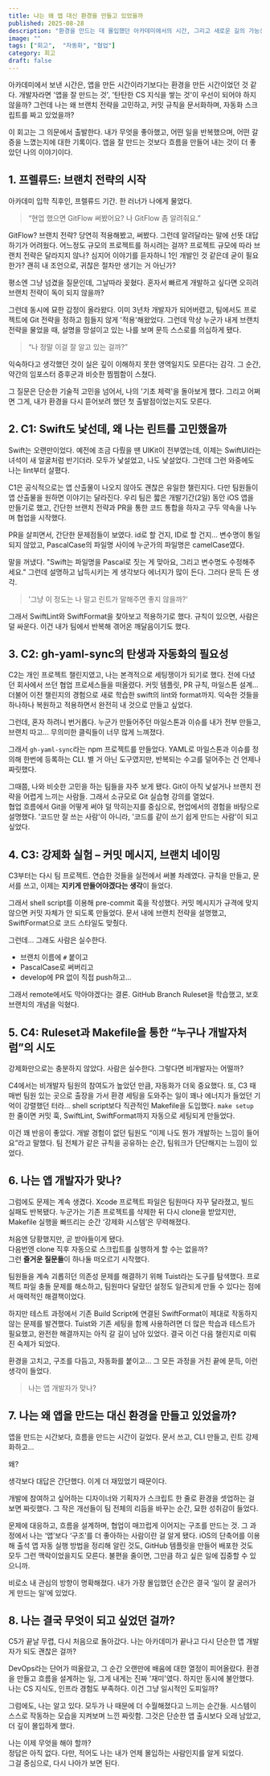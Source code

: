 ```yaml
---
title: 나는 왜 앱 대신 환경을 만들고 있었을까
published: 2025-08-28
description: "환경을 만드는 데 몰입했던 아카데미에서의 시간, 그리고 새로운 길의 가능성"
image: ""
tags: ["회고",  "자동화", "협업"]
category: 회고
draft: false
---
```


아카데미에서 보낸 시간은, 앱을 만든 시간이라기보다는 환경을 만든 시간이었던 것 같다. 개발자라면 '앱을 잘 만드는 것', '탄탄한 CS 지식을 쌓는 것'이 우선이 되어야 하지 않을까? 그런데 나는 왜 브랜치 전략을 고민하고, 커밋 규칙을 문서화하며, 자동화 스크립트를 짜고 있었을까?

이 회고는 그 의문에서 출발한다. 내가 무엇을 좋아했고, 어떤 일을 반복했으며, 어떤 갈증을 느꼈는지에 대한 기록이다. 앱을 잘 만드는 것보다 흐름을 만들어 내는 것이 더 좋았던 나의 이야기이다.

## 1. 프렐류드: 브랜치 전략의 시작

아카데미 입학 직후인, 프렐류드 기간. 한 러너가 나에게 물었다.
> “현업 했으면 GitFlow 써봤어요? 나 GitFlow 좀 알려줘요.”

GitFlow? 브랜치 전략? 당연히 적용해봤고, 써봤다. 그런데 알려달라는 말에 선뜻 대답하기가 어려웠다. 어느정도 규모의 프로젝트를 하시려는 걸까? 프로젝트 규모에 따라 브랜치 전략은 달라지지 않나? 심지어 이야기를 듣자하니 1인 개발인 것 같은데 굳이 필요한가? 괜히 내 조언으로, 귀찮은 절차만 생기는 거 아닌가?

평소엔 그냥 넘겼을 질문인데, 그날따라 꽂혔다. 혼자서 빠르게 개발하고 싶다면 오히려 브랜치 전략이 독이 되지 않을까?

그런데 동시에 묘한 감정이 올라왔다. 이미 3년차 개발자가 되어버렸고, 팀에서도 프로젝트에 Git 전략을 정하고 힘들지 않게 '적용'해왔었다. 그런데 막상 누군가 내게 브랜치 전략을 물었을 때, 설명을 망설이고 있는 나를 보며 문득 스스로를 의심하게 됐다.

> “나 정말 이걸 잘 알고 있는 걸까?”

익숙하다고 생각했던 것이 실은 깊이 이해하지 못한 영역일지도 모른다는 감각. 그 순간, 약간의 임포스터 증후군과 비슷한 찜찜함이 스쳤다.

그 질문은 단순한 기술적 고민을 넘어서, 나의 '기초 체력'을 돌아보게 했다. 그리고 어쩌면 그게, 내가 환경을 다시 뜯어보려 했던 첫 출발점이었는지도 모른다.

## 2. C1: Swift도 낯선데, 왜 나는 린트를 고민했을까

Swift는 오랜만이었다. 예전에 조금 다뤘을 땐 UIKit이 전부였는데, 이제는 SwiftUI라는 녀석이 새 얼굴처럼 반기더라. 모두가 낯설었고, 나도 낯설었다. 그런데 그런 와중에도 나는 lint부터 살폈다.

C1은 공식적으로는 앱 산출물이 나오지 않아도 괜찮은 유일한 챌린지다. 다만 팀원들이 앱 산출물을 원하면 이야기는 달라진다. 우리 팀은 짧은 개발기간(2일) 동안 iOS 앱을 만들기로 했고, 간단한 브랜치 전략과 PR을 통한 코드 통합을 하자고 구두 약속을 나누며 협업을 시작했다.

PR을 살피면서, 간단한 문제점들이 보였다. id로 할 건지, ID로 할 건지... 변수명이 통일되지 않았고, PascalCase의 파일명 사이에 누군가의 파일명은 camelCase였다.

말을 꺼냈다. "Swift는 파일명을 Pascal로 짓는 게 맞아요, 그리고 변수명도 수정해주세요." 그런데 설명하고 납득시키는 게 생각보다 에너지가 많이 든다. 그러다 문득 든 생각.

> '그냥 이 정도는 나 말고 린트가 말해주면 좋지 않을까?'

그래서 SwiftLint와 SwiftFormat을 찾아보고 적용하기로 했다. 규칙이 있으면, 사람은 덜 싸운다. 이건 내가 팀에서 반복해 겪어온 깨달음이기도 했다.

## 3. C2: gh-yaml-sync의 탄생과 자동화의 필요성

C2는 개인 프로젝트 챌린지였고, 나는 본격적으로 세팅쟁이가 되기로 했다. 전에 다녔던 회사에서 쓰던 협업 프로세스들을 떠올렸다. 커밋 템플릿, PR 규칙, 마일스톤 설계... 더불어 이전 챌린지의 경험으로 새로 학습한 swift의 lint와 format까지. 익숙한 것들을 하나하나 복원하고 적용하면서 완전히 내 것으로 만들고 싶었다.

그런데, 혼자 하려니 번거롭다. 누군가 만들어주던 마일스톤과 이슈를 내가 전부 만들고, 브랜치 따고... 무의미한 클릭들이 너무 많게 느껴졌다.

그래서 `gh-yaml-sync`라는 npm 프로젝트를 만들었다. YAML로 마일스톤과 이슈를 정의해 한번에 등록하는 CLI. 별 거 아닌 도구였지만, 반복되는 수고를 덜어주는 건 언제나 짜릿했다.

그때쯤, 나와 비슷한 고민을 하는 팀들을 자주 보게 됐다. Git이 아직 낯설거나 브랜치 전략을 어렵게 느끼는 사람들. 그래서 소규모로 Git 실습형 강의를 열었다.  
협업 흐름에서 Git을 어떻게 써야 덜 막히는지를 중심으로, 현업에서의 경험을 바탕으로 설명했다. '코드만 잘 쓰는 사람'이 아니라, '코드를 같이 쓰기 쉽게 만드는 사람'이 되고 싶었다.

## 4. C3: 강제화 실험 – 커밋 메시지, 브랜치 네이밍

C3부터는 다시 팀 프로젝트. 연습한 것들을 실전에서 써볼 차례였다. 규칙을 만들고, 문서를 쓰고, 이제는 **지키게 만들어야겠다는 생각**이 들었다.

그래서 shell script를 이용해 pre-commit 훅을 작성했다. 커밋 메시지가 규격에 맞지 않으면 커밋 자체가 안 되도록 만들었다. 문서 내에 브랜치 전략을 설명했고, SwiftFormat으로 코드 스타일도 맞췄다.

그런데... 그래도 사람은 실수한다.

- 브랜치 이름에 `#` 붙이고
- PascalCase로 써버리고
- develop에 PR 없이 직접 push하고...

그래서 remote에서도 막아야겠다는 결론. GitHub Branch Ruleset을 학습했고, 보호 브랜치의 개념을 익혔다.

## 5. C4: Ruleset과 Makefile을 통한 “누구나 개발자처럼”의 시도

강제화만으로는 충분하지 않았다. 사람은 실수한다. 그렇다면 비개발자는 어떨까?

C4에서는 비개발자 팀원의 참여도가 높았던 만큼, 자동화가 더욱 중요했다. 또, C3 때 매번 팀원 있는 곳으로 출장을 가서 환경 세팅을 도와주는 일이 꽤나 에너지가 들었던 기억이 강렬했던 터라...
shell script보다 직관적인 Makefile을 도입했다. `make setup` 한 줄이면 커밋 훅, SwiftLint, SwiftFormat까지 자동으로 세팅되게 만들었다.

이건 꽤 반응이 좋았다. 개발 경험이 없던 팀원도 “이제 나도 뭔가 개발하는 느낌이 들어요”라고 말했다. 팀 전체가 같은 규칙을 공유하는 순간, 팀워크가 단단해지는 느낌이 있었다.

## 6. 나는 앱 개발자가 맞나?

그럼에도 문제는 계속 생겼다. Xcode 프로젝트 파일은 팀원마다 자꾸 달라졌고, 빌드 실패도 반복됐다. 누군가는 기존 프로젝트를 삭제한 뒤 다시 clone을 받았지만, Makefile 실행을 빠뜨리는 순간 ‘강제화 시스템’은 무력해졌다.

처음엔 당황했지만, 곧 받아들이게 됐다.  
다음번엔 clone 직후 자동으로 스크립트를 실행하게 할 수는 없을까?  
그런 **즐거운 질문들**이 하나둘 떠오르기 시작했다.

팀원들을 계속 괴롭히던 의존성 문제를 해결하기 위해 Tuist라는 도구를 탐색했다. 프로젝트 파일 충돌 문제를 해소하고, 팀원마다 달랐던 설정도 일관되게 만들 수 있다는 점에서 매력적인 해결책이었다.

하지만 테스트 과정에서 기존 Build Script에 연결된 SwiftFormat이 제대로 작동하지 않는 문제를 발견했다. Tuist와 기존 세팅을 함께 사용하려면 더 많은 학습과 테스트가 필요했고, 완전한 해결까지는 아직 갈 길이 남아 있었다. 결국 이건 다음 챌린지로 미뤄진 숙제가 되었다.

환경을 고치고, 구조를 다듬고, 자동화를 붙이고...
그 모든 과정을 거친 끝에 문득, 이런 생각이 들었다.

> 나는 앱 개발자가 맞나?

## 7. 나는 왜 앱을 만드는 대신 환경을 만들고 있었을까?

앱을 만드는 시간보다, 흐름을 만드는 시간이 길었다. 문서 쓰고, CLI 만들고, 린트 강제화하고...

왜?

생각보다 대답은 간단했다. 이게 더 재밌었기 때문이다.

개발에 참여하고 싶어하는 디자이너와 기획자가 스크립트 한 줄로 환경을 셋업하는 걸 보면 짜릿했다. 그 작은 개선들이 팀 전체의 리듬을 바꾸는 순간, 묘한 성취감이 들었다.

문제에 대응하고, 흐름을 설계하며, 협업이 매끄럽게 이어지는 구조를 만드는 것. 그 과정에서 나는 ‘앱’보다 ‘구조’를 더 좋아하는 사람이란 걸 알게 됐다. iOS의 단축어를 이용해 출석 앱 자동 실행 방법을 정리해 알린 것도, GitHub 템플릿을 만들어 배포한 것도 모두 그런 맥락이었을지도 모른다. 불편을 줄이면, 그만큼 하고 싶은 일에 집중할 수 있으니까.

비로소 내 관심의 방향이 명확해졌다. 내가 가장 몰입했던 순간은 결국 ‘일이 잘 굴러가게 만드는 일’에 있었다.

## 8. 나는 결국 무엇이 되고 싶었던 걸까?

C5가 끝날 무렵, 다시 처음으로 돌아갔다. 나는 아카데미가 끝나고 다시 단순한 앱 개발자가 되도 괜찮은 걸까?

DevOps라는 단어가 떠올랐고, 그 순간 오랜만에 배움에 대한 열정이 피어올랐다. 환경을 만들고 흐름을 설계하는 일, 그게 내게는 진짜 '재미'였다. 하지만 동시에 불안했다. 나는 CS 지식도, 인프라 경험도 부족하다. 이건 그냥 일시적인 도피일까?

그럼에도, 나는 알고 있다. 모두가 나 때문에 더 수월해졌다고 느끼는 순간들. 시스템이 스스로 작동하는 모습을 지켜보며 느낀 짜릿함. 그것은 단순한 앱 출시보다 오래 남았고, 더 깊이 몰입하게 했다.

나는 이제 무엇을 해야 할까?  
정답은 아직 없다. 다만, 적어도 나는 내가 언제 몰입하는 사람인지를 알게 되었다.  
그걸 중심으로, 다시 나아가 보면 된다.
